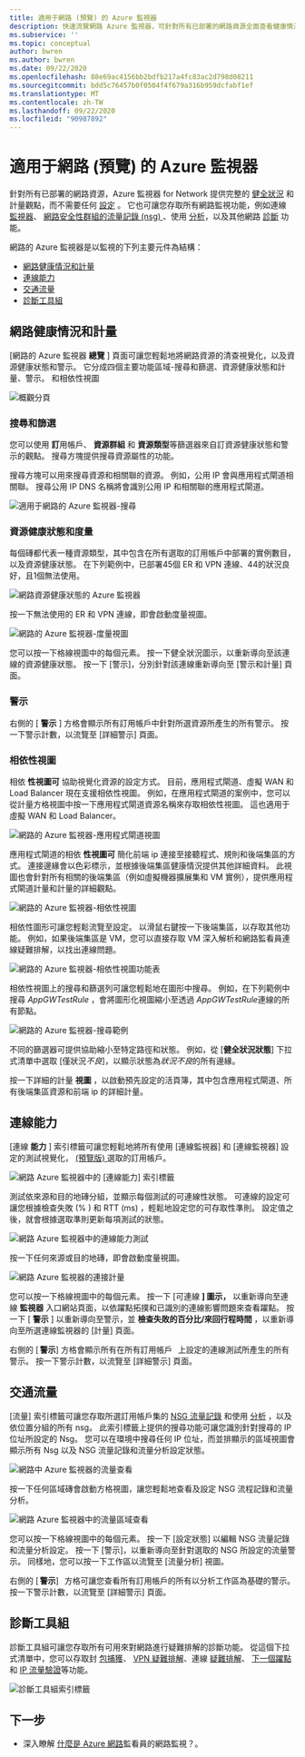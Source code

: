 ```yaml
---
title: 適用于網路 (預覽) 的 Azure 監視器
description: 快速流覽網路 Azure 監視器，可針對所有已部署的網路資源全面查看健康情況和計量，而不需要任何設定。
ms.subservice: ''
ms.topic: conceptual
author: bwren
ms.author: bwren
ms.date: 09/22/2020
ms.openlocfilehash: 88e69ac4156bb2bdfb217a4fc83ac2d798d08211
ms.sourcegitcommit: bdd5c76457b0f0504f4f679a316b959dcfabf1ef
ms.translationtype: MT
ms.contentlocale: zh-TW
ms.lasthandoff: 09/22/2020
ms.locfileid: "90987892"
---
```

# <a name="azure-monitor-for-networks-preview"></a>適用于網路 (預覽) 的 Azure 監視器
針對所有已部署的網路資源，Azure 監視器 for Network 提供完整的 [健全狀況](https://docs.microsoft.com/azure/service-health/resource-health-checks-resource-types) 和計量觀點，而不需要任何 [設定](../platform/metrics-supported.md) 。  它也可讓您存取所有網路監視功能，例如連線 [監視器](../../network-watcher/connection-monitor-preview.md)、 [網路安全性群組的流量記錄 (nsg) ](../../network-watcher/network-watcher-nsg-flow-logging-overview.md)、使用 [分析](../../network-watcher/traffic-analytics.md)，以及其他網路 [診斷](../../network-watcher/network-watcher-monitoring-overview.md#diagnostics) 功能。

網路的 Azure 監視器是以監視的下列主要元件為結構：
- [網路健康情況和計量](#networkhealth)
- [連線能力](#connectivity)
- [交通流量](#traffic)
- [診斷工具組](#diagnostictoolkit)

## <a name="network-health-and-metrics"></a><a name="networkhealth"></a>網路健康情況和計量

[網路的 Azure 監視器 **總覽** ] 頁面可讓您輕鬆地將網路資源的清查視覺化，以及資源健康狀態和警示。 它分成四個主要功能區域-搜尋和篩選、資源健康狀態和計量、警示。 和相依性視圖

![概觀分頁](media/network-insights-overview/overview.png)

### <a name="search-and-filtering"></a>搜尋和篩選
您可以使用 **訂**用帳戶、 **資源群組** 和 **資源類型**等篩選器來自訂資源健康狀態和警示的觀點。 搜尋方塊提供搜尋資源屬性的功能。

搜尋方塊可以用來搜尋資源和相關聯的資源。 例如，公用 IP 會與應用程式閘道相關聯。 搜尋公用 IP DNS 名稱將會識別公用 IP 和相關聯的應用程式閘道。

![適用于網路的 Azure 監視器-搜尋](media/network-insights-overview/search.png)


### <a name="resource-health-and-metric"></a>資源健康狀態和度量
每個磚都代表一種資源類型，其中包含在所有選取的訂用帳戶中部署的實例數目，以及資源健康狀態。 在下列範例中，已部署45個 ER 和 VPN 連線、44的狀況良好，且1個無法使用。

![網路資源健康狀態的 Azure 監視器](media/network-insights-overview/resource-health.png)

按一下無法使用的 ER 和 VPN 連線，即會啟動度量視圖。 

![網路的 Azure 監視器-度量視圖](media/network-insights-overview/metric-view.png)

您可以按一下格線視圖中的每個元素。 按一下健全狀況圖示，以重新導向至該連線的資源健康狀態。 按一下 [警示]，分別針對該連線重新導向至 [警示和計量] 頁面。 

### <a name="alerts"></a>警示
右側的 [ **警示** ] 方格會顯示所有訂用帳戶中針對所選資源所產生的所有警示。 按一下警示計數，以流覽至 [詳細警示] 頁面。

### <a name="dependency-view"></a>相依性視圖
相依 **性視圖可** 協助視覺化資源的設定方式。 目前，應用程式閘道、虛擬 WAN 和 Load Balancer 現在支援相依性視圖。 例如，在應用程式閘道的案例中，您可以從計量方格視圖中按一下應用程式閘道資源名稱來存取相依性視圖。 這也適用于虛擬 WAN 和 Load Balancer。

![網路的 Azure 監視器-應用程式閘道視圖](media/network-insights-overview/application-gateway.png)

應用程式閘道的相依 **性視圖可** 簡化前端 ip 連接至接聽程式、規則和後端集區的方式。 連接邊緣會以色彩標示，並根據後端集區健康情況提供其他詳細資料。 此視圖也會針對所有相關的後端集區（例如虛擬機器擴展集和 VM 實例），提供應用程式閘道計量和計量的詳細觀點。

![網路的 Azure 監視器-相依性視圖](media/network-insights-overview/dependency-view.png)

相依性圖形可讓您輕鬆流覽至設定。 以滑鼠右鍵按一下後端集區，以存取其他功能。 例如，如果後端集區是 VM，您可以直接存取 VM 深入解析和網路監看員連線疑難排解，以找出連線問題。

![網路的 Azure 監視器-相依性視圖功能表](media/network-insights-overview/dependency-view-menu.png)

相依性視圖上的搜尋和篩選列可讓您輕鬆地在圖形中搜尋。 例如，在下列範例中搜尋 *AppGWTestRule* ，會將圖形化視圖縮小至透過 *AppGWTestRule*連線的所有節點。

![網路的 Azure 監視器-搜尋範例](media/network-insights-overview/search-example.png)

不同的篩選器可提供協助縮小至特定路徑和狀態。 例如，從 [**健全狀況狀態**] 下拉式清單中選取 [僅狀況*不良*]，以顯示狀態為*狀況不良*的所有邊緣。

按一下詳細的計量 **視圖** ，以啟動預先設定的活頁簿，其中包含應用程式閘道、所有後端集區資源和前端 ip 的詳細計量。 

## <a name="connectivity"></a><a name="connectivity"></a>連線能力

[連線 **能力** ] 索引標籤可讓您輕鬆地將所有使用 [連線監視器] 和 [連線監視器] 設定的測試視覺化， [ (預覽版) ](../../network-watcher/connection-monitor-preview.md) 選取的訂用帳戶。

![網路 Azure 監視器中的 [連線能力] 索引標籤](media/network-insights-overview/azure-monitor-for-networks-connectivity-tab.png)

測試依來源和目的地磚分組，並顯示每個測試的可連線性狀態。 可連線的設定可讓您根據檢查失敗 (% ) 和 RTT (ms) ，輕鬆地設定您的可存取性準則。 設定值之後，就會根據選取準則更新每項測試的狀態。

![網路 Azure 監視器中的連線能力測試](media/network-insights-overview/azure-monitor-for-networks-connectivity-tests.png)

按一下任何來源或目的地磚，即會啟動度量視圖。

![網路 Azure 監視器的連接計量](media/network-insights-overview/azure-monitor-for-networks-connectivity-metrics.png)


您可以按一下格線視圖中的每個元素。 按一下 [可連線 **] 圖示，** 以重新導向至連線 **監視器** 入口網站頁面，以依躍點拓撲和已識別的連線影響問題來查看躍點。 按一下 [ **警示** ] 以重新導向至警示，並 **檢查失敗的百分比/來回行程時間** ，以重新導向至所選連線監視器的 [計量] 頁面。

右側的 [ **警示**] 方格會顯示所有在所有訂用帳戶   上設定的連線測試所產生的所有警示。 按一下警示計數，以流覽至 [詳細警示] 頁面。

## <a name="traffic"></a><a name="traffic"></a>交通流量
[流量] 索引標籤可讓您存取所選訂用帳戶集的 [NSG 流量記錄](../../network-watcher/network-watcher-nsg-flow-logging-overview.md) 和使用 [分析](../../network-watcher/traffic-analytics.md) ，以及依位置分組的所有 nsg。 此索引標籤上提供的搜尋功能可讓您識別針對搜尋的 IP 位址所設定的 Nsg。 您可以在環境中搜尋任何 IP 位址，而並排顯示的區域視圖會顯示所有 Nsg 以及 NSG 流量記錄和流量分析設定狀態。

![網路中 Azure 監視器的流量查看](media/network-insights-overview/azure-monitor-for-networks-traffic-view.png)

按一下任何區域磚會啟動方格視圖，讓您輕鬆地查看及設定 NSG 流程記錄和流量分析。  

![網路 Azure 監視器中的流量區域查看](media/network-insights-overview/azure-monitor-for-networks-traffic-region-view.png)

您可以按一下格線視圖中的每個元素。 按一下 [設定狀態] 以編輯 NSG 流量記錄和流量分析設定。 按一下 [警示]，以重新導向至針對選取的 NSG 所設定的流量警示。 同樣地，您可以按一下工作區以流覽至 [流量分析] 視圖。  

右側的 [ **警示**]   方格可讓您查看所有訂用帳戶的所有以分析工作區為基礎的警示。 按一下警示計數，以流覽至 [詳細警示] 頁面。

## <a name="diagnostic-toolkit"></a><a name="diagnostictoolkit"></a> 診斷工具組
診斷工具組可讓您存取所有可用來對網路進行疑難排解的診斷功能。 從這個下拉式清單中，您可以存取封 [包捕獲](../../network-watcher/network-watcher-packet-capture-overview.md)、 [VPN 疑難排解](../../network-watcher/network-watcher-troubleshoot-overview.md)、連線 [疑難排解](../../network-watcher/network-watcher-connectivity-overview.md)、 [下一個躍點](../../network-watcher/network-watcher-next-hop-overview.md) 和 [IP 流量驗證](../../network-watcher/network-watcher-ip-flow-verify-overview.md)等功能。

![診斷工具組索引標籤](media/network-insights-overview/azure-monitor-for-networks-diagnostic-toolkit.png)

## <a name="next-steps"></a>下一步

- 深入瞭解 [什麼是 Azure 網路](../../network-watcher/network-watcher-monitoring-overview.md)監看員的網路監視？。
